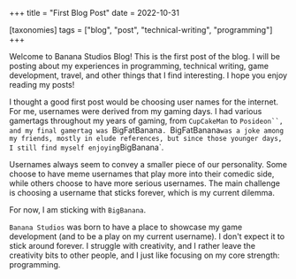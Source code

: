 +++
title = "First Blog Post"
date = 2022-10-31

[taxonomies]
tags = ["blog", "post", "technical-writing", "programming"]
+++

Welcome to Banana Studios Blog! This is the first post of the blog. I will be posting about my experiences in programming, technical writing, game development, travel, and other things that I find interesting. I hope you enjoy reading my posts!

I thought a good first post would be choosing user names for the internet. For me, usernames were derived from my gaming days. I had various gamertags throughout my years of gaming, from `CupCakeMan` to `Posideon``, and my final gamertag was `BigFatBanana`. `BigFatBanana` was a joke among my friends, mostly in elude references, but since those younger days, I still find myself enjoying `BigBanana`.

Usernames always seem to convey a smaller piece of our personality. Some choose to have meme usernames that play more into their comedic side, while others choose to have more serious usernames. The main challenge is choosing a username that sticks forever, which is my current dilemma.

For now, I am sticking with `BigBanana`. 

`Banana Studios` was born to have a place to showcase my game development (and to be a play on my current username). I don't expect it to stick around forever. I struggle with creativity, and I rather leave the creativity bits to other people, and I just like focusing on my core strength: programming.

